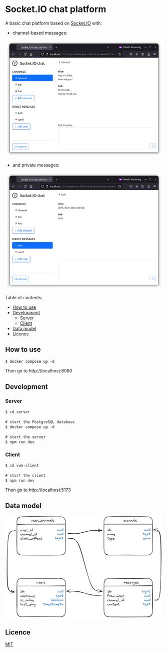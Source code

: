 # Socket.IO chat platform

A basic chat platform based on [Socket.IO](https://socket.io/) with:

- channel-based messages:

![Screenshot of a public channel](./assets/channel_based_messages.png)

- and private messages:

![Screenshot of a private channel](./assets/private_messages.png)

Table of contents:

<!-- TOC -->
* [How to use](#how-to-use)
* [Development](#development)
  * [Server](#server)
  * [Client](#client)
* [Data model](#data-model)
* [Licence](#licence)
<!-- TOC -->

## How to use

```shell
$ docker compose up -d
```

Then go to http://localhost:8080

## Development

### Server

```shell
$ cd server

# start the PostgreSQL database
$ docker compose up -d

# start the server
$ npm run dev
```

### Client

```shell
$ cd vue-client

# start the client
$ npm run dev
```

Then go to http://localhost:5173

## Data model

<picture>
  <source media="(prefers-color-scheme: dark)" srcset="./assets/data_model_dark.png">
  <img alt="Data model" src="./assets/data_model.png">
</picture>

## Licence

[MIT](./LICENSE)
